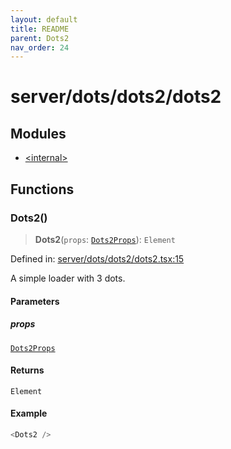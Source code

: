 ```yaml
---
layout: default
title: README
parent: Dots2
nav_order: 24
---
```

# server/dots/dots2/dots2

## Modules

- [\<internal\>](-internal-.md)

## Functions

### Dots2()

> **Dots2**(`props`: [`Dots2Props`](-internal-.md#dots2props)): `Element`

Defined in: [server/dots/dots2/dots2.tsx:15](https://github.com/react18-tools/turborepo-template/blob/76e11a03ce743685b3981fb25ca890c3ce54662c/lib/src/server/dots/dots2/dots2.tsx#L15)

A simple loader with 3 dots.

#### Parameters

##### props

[`Dots2Props`](-internal-.md#dots2props)

#### Returns

`Element`

#### Example

```ts
<Dots2 />
```
